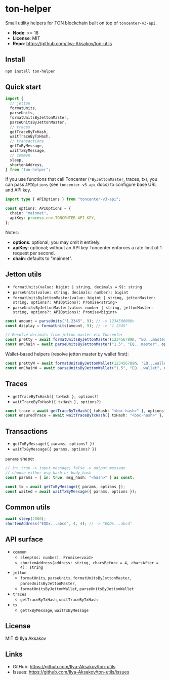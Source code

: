 # ton-helper

Small utility helpers for TON blockchain built on top of `toncenter-v3-api`.

- **Node**: >= 18
- **License**: MIT
- **Repo**: https://github.com/Ilya-Aksakov/ton-utils

## Install

```bash
npm install ton-helper
```

## Quick start

```ts
import {
  // jetton
  formatUnits,
  parseUnits,
  formatUnitsByJettonMaster,
  parseUnitsByJettonMaster,
  // traces
  getTraceByTxHash,
  waitTraceByTxHash,
  // transactions
  getTxByMessage,
  waitTxByMessage,
  // common
  sleep,
  shortenAddress,
} from "ton-helper";
```

If you use functions that call Toncenter (`*ByJettonMaster`, traces, tx), you can pass `APIOptions` (see `toncenter-v3-api` docs) to configure base URL and API key.

```ts
import type { APIOptions } from "toncenter-v3-api";

const options: APIOptions = {
  chain: "mainnet",
  apiKey: process.env.TONCENTER_API_KEY,
};
```

Notes:

- **options**: optional; you may omit it entirely.
- **apiKey**: optional; without an API key Toncenter enforces a rate limit of 1 request per second.
- **chain**: defaults to "mainnet".

## Jetton utils

- `formatUnits(value: bigint | string, decimals = 9): string`
- `parseUnits(value: string, decimals: number): bigint`
- `formatUnitsByJettonMaster(value: bigint | string, jettonMaster: string, options?: APIOptions): Promise<string>`
- `parseUnitsByJettonMaster(value: number | string, jettonMaster: string, options?: APIOptions): Promise<bigint>`

```ts
const amount = parseUnits("1.2345", 9); // -> 1234500000n
const display = formatUnits(amount, 9); // -> "1.2345"

// Resolve decimals from jetton master via Toncenter
const pretty = await formatUnitsByJettonMaster(123456789n, "EQ...master", options);
const onChain = await parseUnitsByJettonMaster("1.5", "EQ...master", options);
```

Wallet-based helpers (resolve jetton master by wallet first):

```ts
const prettyW = await formatUnitsByJettonWallet(123456789n, "EQ...wallet", options);
const onChainW = await parseUnitsByJettonWallet("1.5", "EQ...wallet", options);
```

## Traces

- `getTraceByTxHash({ txHash }, options?)`
- `waitTraceByTxHash({ txHash }, options?)`

```ts
const trace = await getTraceByTxHash({ txHash: "<boc-hash>" }, options);
const ensuredTrace = await waitTraceByTxHash({ txHash: "<boc-hash>" }, options);
```

## Transactions

- `getTxByMessage({ params, options? })`
- `waitTxByMessage({ params, options? })`

`params` shape:

```ts
// in: true -> input message; false -> output message
// choose either msg_hash or body_hash
const params = { in: true, msg_hash: "<hash>" } as const;

const tx = await getTxByMessage({ params, options });
const waited = await waitTxByMessage({ params, options });
```

## Common utils

```ts
await sleep(2000);
shortenAddress("EQDx...abcd", 4, 4); // -> "EQDx...abcd"
```

## API surface

- `common`
  - `sleep(ms: number): Promise<void>`
  - `shortenAddress(address: string, charsBefore = 4, charsAfter = 4): string`
- `jetton`
  - `formatUnits`, `parseUnits`, `formatUnitsByJettonMaster`, `parseUnitsByJettonMaster`,
  - `formatUnitsByJettonWallet`, `parseUnitsByJettonWallet`
- `traces`
  - `getTraceByTxHash`, `waitTraceByTxHash`
- `tx`
  - `getTxByMessage`, `waitTxByMessage`

## License

MIT © Ilya Aksakov

## Links

- GitHub: https://github.com/Ilya-Aksakov/ton-utils
- Issues: https://github.com/Ilya-Aksakov/ton-utils/issues
